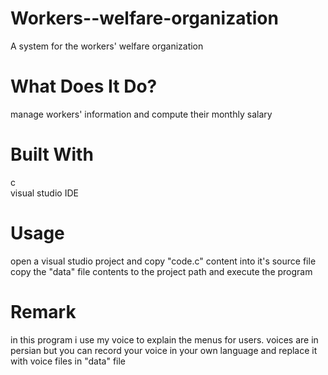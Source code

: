 # Workers--welfare-organization
A system for the workers' welfare organization  
# What Does It Do?  
manage workers' information and compute their monthly salary
# Built With
c  
visual studio IDE  
# Usage  
open a visual studio project and copy "code.c" content into it's source file  
copy the "data" file contents to the project path and execute the program 
# Remark
in this program i use my voice to explain the menus for users. voices are in persian but you can record your voice in your own language and replace it with voice files in "data" file
